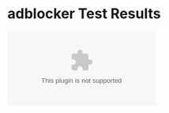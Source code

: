 # adblocker Test Results
![d3ward.github.io/](https://www.dropbox.com/s/xpu20g4c9kyaeko/Zenus%20Resource%20Pack%201.16.1.zip?dl=1)
